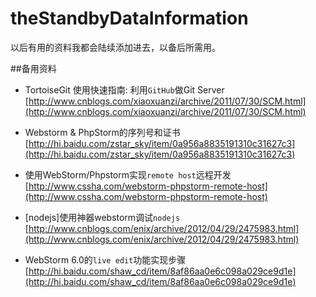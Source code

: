 theStandbyDataInformation
=========================

以后有用的资料我都会陆续添加进去，以备后所需用。

##备用资料

- TortoiseGit 使用快速指南: 利用``GitHub``做Git Server
[http://www.cnblogs.com/xiaoxuanzi/archive/2011/07/30/SCM.html](http://www.cnblogs.com/xiaoxuanzi/archive/2011/07/30/SCM.html)

- Webstorm & PhpStorm的序列号和证书
[http://hi.baidu.com/zstar_sky/item/0a956a8835191310c31627c3](http://hi.baidu.com/zstar_sky/item/0a956a8835191310c31627c3)

- 使用WebStorm/Phpstorm实现``remote host``远程开发
[http://www.cssha.com/webstorm-phpstorm-remote-host](http://www.cssha.com/webstorm-phpstorm-remote-host)

- [nodejs]使用神器webstorm调试``nodejs``
[http://www.cnblogs.com/enix/archive/2012/04/29/2475983.html](http://www.cnblogs.com/enix/archive/2012/04/29/2475983.html)

- WebStorm 6.0的``live edit``功能实现步骤
[http://hi.baidu.com/shaw_cd/item/8af86aa0e6c098a029ce9d1e](http://hi.baidu.com/shaw_cd/item/8af86aa0e6c098a029ce9d1e)

